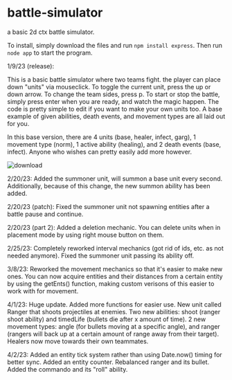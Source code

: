 # battle-simulator
a basic 2d ctx battle simulator.

To install, simply download the files and run ```npm install express```. Then run ```node app``` to start the program.

1/9/23 (release):

This is a basic battle simulator where two teams fight. the player can place down "units" via mouseclick. To toggle the current unit, press the up or down arrow. To change the team sides, press p. To start or stop the battle, simply press enter when you are ready, and watch the magic happen. The code is pretty simple to edit if you want to make your own units too. A base example of given abilities, death events, and movement types are all laid out for you.

In this base version, there are 4 units (base, healer, infect, garg), 1 movement type (norm), 1 active ability (healing), and 2 death events (base, infect). Anyone who wishes can pretty easily add more however.

![download](https://user-images.githubusercontent.com/97923189/211421062-736f0d3d-862b-4ecd-a12e-5e8975bcd5b9.png)

2/20/23:
Added the summoner unit, will summon a base unit every second. Additionally, because of this change, the new summon ability has been added.

2/20/23 (patch): 
Fixed the summoner unit not spawning entities after a battle pause and continue.

2/20/23 (part 2):
Added a deletion mechanic. You can delete units when in placement mode by using right mouse button on them.

2/25/23:
Completely reworked interval mechanics (got rid of ids, etc. as not needed anymore). Fixed the summoner unit passing its ability off.

3/8/23: 
Reworked the movement mechanics so that it's easier to make new ones. You can now acquire entities and their distances from a certain entity by using the getEnts() function, making custom verisons of this easier to work with for movement.

4/1/23:
Huge update. Added more functions for easier use. New unit called Ranger that shoots projectiles at enemies. Two new abilities: shoot (ranger shoot ability) and timedLife (bullets die after x amount of time). 2 new movement types: angle (for bullets moving at a specific angle), and ranger (rangers will back up at a certain amount of range away from their target). Healers now move towards their own teammates. 

4/2/23: 
Added an entity tick system rather than using Date.now() timing for better sync. Added an entity counter. Rebalanced ranger and its bullet. Added the commando and its "roll" ability.

